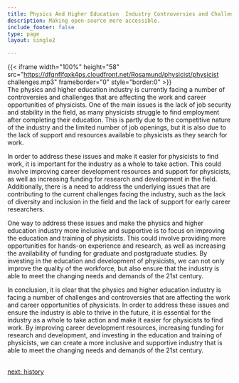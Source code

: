 ```yaml
---
title: Physics And Higher Education  Industry Controversies and Challenges
description: Making open-source more accessible.
include_footer: false
type: page
layout: single2

---
```


{{< iframe width="100%" height="58" src="https://dfgnflfqxk4ps.cloudfront.net/Rosamund/physicist/physicist challenges.mp3" frameborder="0" style="border:0" >}}<br>
The physics and higher education industry is currently facing a number of controversies and challenges that are affecting the work and career opportunities of physicists. One of the main issues is the lack of job security and stability in the field, as many physicists struggle to find employment after completing their education. This is partly due to the competitive nature of the industry and the limited number of job openings, but it is also due to the lack of support and resources available to physicists as they search for work.

In order to address these issues and make it easier for physicists to find work, it is important for the industry as a whole to take action. This could involve improving career development resources and support for physicists, as well as increasing funding for research and development in the field. Additionally, there is a need to address the underlying issues that are contributing to the current challenges facing the industry, such as the lack of diversity and inclusion in the field and the lack of support for early career researchers.

One way to address these issues and make the physics and higher education industry more inclusive and supportive is to focus on improving the education and training of physicists. This could involve providing more opportunities for hands-on experience and research, as well as increasing the availability of funding for graduate and postgraduate studies. By investing in the education and development of physicists, we can not only improve the quality of the workforce, but also ensure that the industry is able to meet the changing needs and demands of the 21st century.

In conclusion, it is clear that the physics and higher education industry is facing a number of challenges and controversies that are affecting the work and career opportunities of physicists. In order to address these issues and ensure the industry is able to thrive in the future, it is essential for the industry as a whole to take action and make it easier for physicists to find work. By improving career development resources, increasing funding for research and development, and investing in the education and training of physicists, we can create a more inclusive and supportive industry that is able to meet the changing needs and demands of the 21st century.

<br>
<a href="https://workdojos.com/physicist/history">next: history</a>
</p>